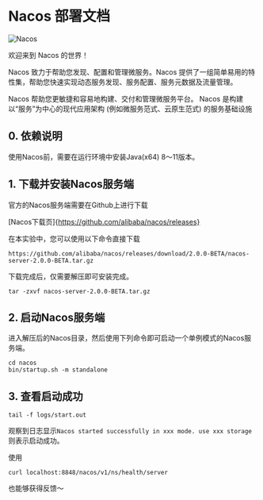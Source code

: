 # Nacos 部署文档

![Nacos](https://github.com/alibaba/nacos/blob/develop/doc/Nacos_Logo.png)

欢迎来到 Nacos 的世界！

Nacos 致力于帮助您发现、配置和管理微服务。Nacos 提供了一组简单易用的特性集，帮助您快速实现动态服务发现、服务配置、服务元数据及流量管理。

Nacos 帮助您更敏捷和容易地构建、交付和管理微服务平台。 Nacos 是构建以“服务”为中心的现代应用架构 (例如微服务范式、云原生范式) 的服务基础设施

## 0. 依赖说明

使用Nacos前，需要在运行环境中安装Java(x64) 8～11版本。

## 1. 下载并安装Nacos服务端

官方的Nacos服务端需要在Github上进行下载

[Nacos下载页]{https://github.com/alibaba/nacos/releases}

在本实验中，您可以使用以下命令直接下载

```
https://github.com/alibaba/nacos/releases/download/2.0.0-BETA/nacos-server-2.0.0-BETA.tar.gz
```

下载完成后，仅需要解压即可安装完成。

```
tar -zxvf nacos-server-2.0.0-BETA.tar.gz
```

## 2. 启动Nacos服务端

进入解压后的Nacos目录，然后使用下列命令即可启动一个单例模式的Nacos服务端。

```
cd nacos
bin/startup.sh -m standalone
```

## 3. 查看启动成功

```
tail -f logs/start.out
```

观察到日志显示`Nacos started successfully in xxx mode. use xxx storage`则表示启动成功。

使用

```
curl localhost:8848/nacos/v1/ns/health/server
```

也能够获得反馈～
